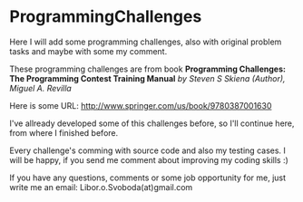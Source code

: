 # ProgrammingChallenges
Here I will add some programming challenges, also with original problem tasks and maybe with some my comment.

These programming challenges are from book **Programming Challenges: The Programming Contest Training Manual** *by Steven S Skiena (Author), Miguel A. Revilla*

Here is some URL: http://www.springer.com/us/book/9780387001630

I've allready developed some of this challenges before, so I'll continue here, from where I finished before.

Every challenge's comming with source code and also my testing cases. I will be happy, if you send me comment about improving my coding skills :)

If you have any questions, comments or some job opportunity for me, just write me an email: Libor.o.Svoboda(at)gmail.com
